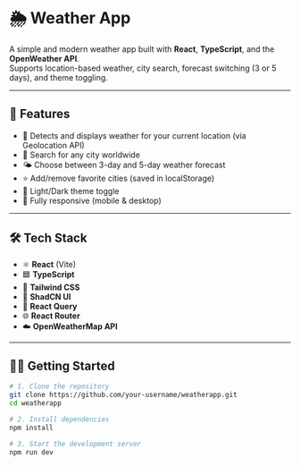# 🌦️ Weather App

A simple and modern weather app built with **React**, **TypeScript**, and the **OpenWeather API**.  
Supports location-based weather, city search, forecast switching (3 or 5 days), and theme toggling.

---

## 🚀 Features

- 📍 Detects and displays weather for your current location (via Geolocation API)
- 🔎 Search for any city worldwide
- 🌤️ Choose between 3-day and 5-day weather forecast
- ⭐ Add/remove favorite cities (saved in localStorage)
- 🌙 Light/Dark theme toggle
- 📱 Fully responsive (mobile & desktop)

---

## 🛠️ Tech Stack

- ⚛️ **React** (Vite)
- 🟦 **TypeScript**
- 🎨 **Tailwind CSS**
- 🧱 **ShadCN UI**
- 📡 **React Query**
- 🌐 **React Router**
- ☁️ **OpenWeatherMap API**

---

## 🧑‍💻 Getting Started

```bash
# 1. Clone the repository
git clone https://github.com/your-username/weatherapp.git
cd weatherapp

# 2. Install dependencies
npm install

# 3. Start the development server
npm run dev

